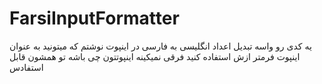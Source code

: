# FarsiInputFormatter
یه کدی رو واسه تبدیل اعداد انگلیسی به فارسی در اینپوت نوشتم که میتونید به عنوان اینپوت فرمتر ازش استفاده کنید
فرقی نمیکینه اینپوتتون چی باشه تو همشون قابل استفادس
